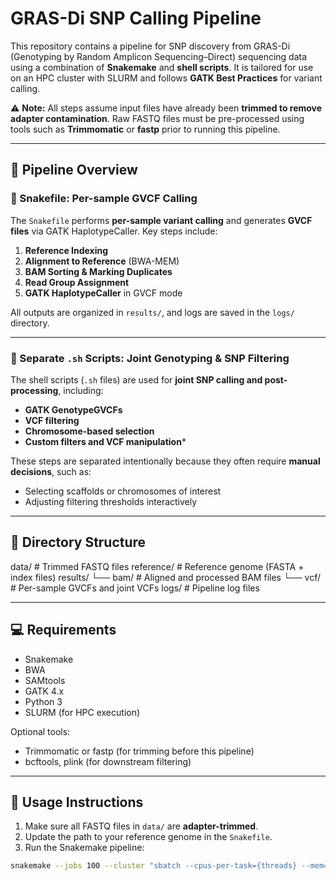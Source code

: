 # GRAS-Di SNP Calling Pipeline

This repository contains a pipeline for SNP discovery from GRAS-Di (Genotyping by Random Amplicon Sequencing–Direct) sequencing data using a combination of **Snakemake** and **shell scripts**. It is tailored for use on an HPC cluster with SLURM and follows **GATK Best Practices** for variant calling.

⚠️ **Note:** All steps assume input files have already been **trimmed to remove adapter contamination**. Raw FASTQ files must be pre-processed using tools such as **Trimmomatic** or **fastp** prior to running this pipeline.

---

## 🔧 Pipeline Overview

### 📂 Snakefile: Per-sample GVCF Calling
The `Snakefile` performs **per-sample variant calling** and generates **GVCF files** via GATK HaplotypeCaller. Key steps include:

1. **Reference Indexing**
2. **Alignment to Reference** (BWA-MEM)
3. **BAM Sorting & Marking Duplicates**
4. **Read Group Assignment**
5. **GATK HaplotypeCaller** in GVCF mode

All outputs are organized in `results/`, and logs are saved in the `logs/` directory.

---

### 🧪 Separate `.sh` Scripts: Joint Genotyping & SNP Filtering
The shell scripts (`.sh` files) are used for **joint SNP calling and post-processing**, including:

- **GATK GenotypeGVCFs**
- **VCF filtering**
- **Chromosome-based selection**
- **Custom filters and VCF manipulation***

These steps are separated intentionally because they often require **manual decisions**, such as:
- Selecting scaffolds or chromosomes of interest
- Adjusting filtering thresholds interactively

---

## 📁 Directory Structure

data/                  # Trimmed FASTQ files
reference/             # Reference genome (FASTA + index files)
results/
└── bam/             # Aligned and processed BAM files
└── vcf/             # Per-sample GVCFs and joint VCFs
logs/                  # Pipeline log files


---

## 💻 Requirements

- Snakemake
- BWA
- SAMtools
- GATK 4.x
- Python 3
- SLURM (for HPC execution)

Optional tools:
- Trimmomatic or fastp (for trimming before this pipeline)
- bcftools, plink (for downstream filtering)

---

## 🚀 Usage Instructions

1. Make sure all FASTQ files in `data/` are **adapter-trimmed**.
2. Update the path to your reference genome in the `Snakefile`.
3. Run the Snakemake pipeline:

```bash
snakemake --jobs 100 --cluster "sbatch --cpus-per-task={threads} --mem={resources.mem_mb} --time=24:00:00" --use-conda
